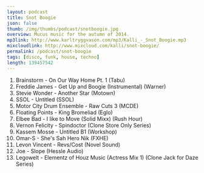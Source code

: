 ```yaml
---
layout: podcast
title: Snot Boogie
json: false
thumb: /img/thumbs/podcast/snotboogie.jpg
overview: Mucus music for the autumn of 2014.
mp3link: http://www.karltryggvason.com/mp3/Kalli_-_Snot_Boogie.mp3
mixcloudlink: http://www.mixcloud.com/kalli/snot-boogie/
permalink: /podcast/snot-boogie
tags: [disco, funk, house, techno]
length: 139457542
---
```



1. Brainstorm - On Our Way Home Pt. 1 (Tabu)
2. Freddie James - Get Up and Boogie (Instrumental) (Warner)
3. Stevie Wonder - Another Star (Motown)
4. SSOL - Untitled (SSOL)
5. Motor City Drum Ensemble - Raw Cuts 3 (MCDE)
6. Floating Points - King Bromeliad (Eglo)
7. Elbee Bad - I like to Move (Solid Mixx) (Rush Hour)
8. Vernon Felicity - Spindoctor (Clone Store Only Series)
9. Kassem Mosse - Untitled B1 (Workshop)
10. Omar-S - She's Sah Hero Nik (FXHE)
11. Levon Vincent - Revs/Cost (Novel Sound)
12. Joe - Slope (Hessle Audio)
13. Legowelt - Elementz of Houz Music (Actress Mix 1) (Clone Jack for Daze Series)
